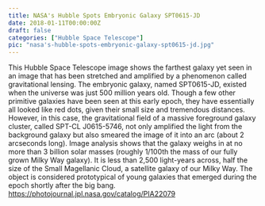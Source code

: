 ```yaml
---
title: NASA's Hubble Spots Embryonic Galaxy SPT0615-JD
date: 2018-01-11T00:00:00Z
draft: false
categories: ["Hubble Space Telescope"]
pic: "nasa's-hubble-spots-embryonic-galaxy-spt0615-jd.jpg"
---
```

This Hubble Space Telescope image shows the farthest galaxy yet seen in an image that has been stretched and amplified by a phenomenon called gravitational lensing. The embryonic galaxy, named SPT0615-JD, existed when the universe was just 500 million years old. Though a few other primitive galaxies have been seen at this early epoch, they have essentially all looked like red dots, given their small size and tremendous distances. However, in this case, the gravitational field of a massive foreground galaxy cluster, called SPT-CL J0615-5746, not only amplified the light from the background galaxy but also smeared the image of it into an arc (about 2 arcseconds long). Image analysis shows that the galaxy weighs in at no more than 3 billion solar masses (roughly 1/100th the mass of our fully grown Milky Way galaxy). It is less than 2,500 light-years across, half the size of the Small Magellanic Cloud, a satellite galaxy of our Milky Way. The object is considered prototypical of young galaxies that emerged during the epoch shortly after the big bang.   https://photojournal.jpl.nasa.gov/catalog/PIA22079